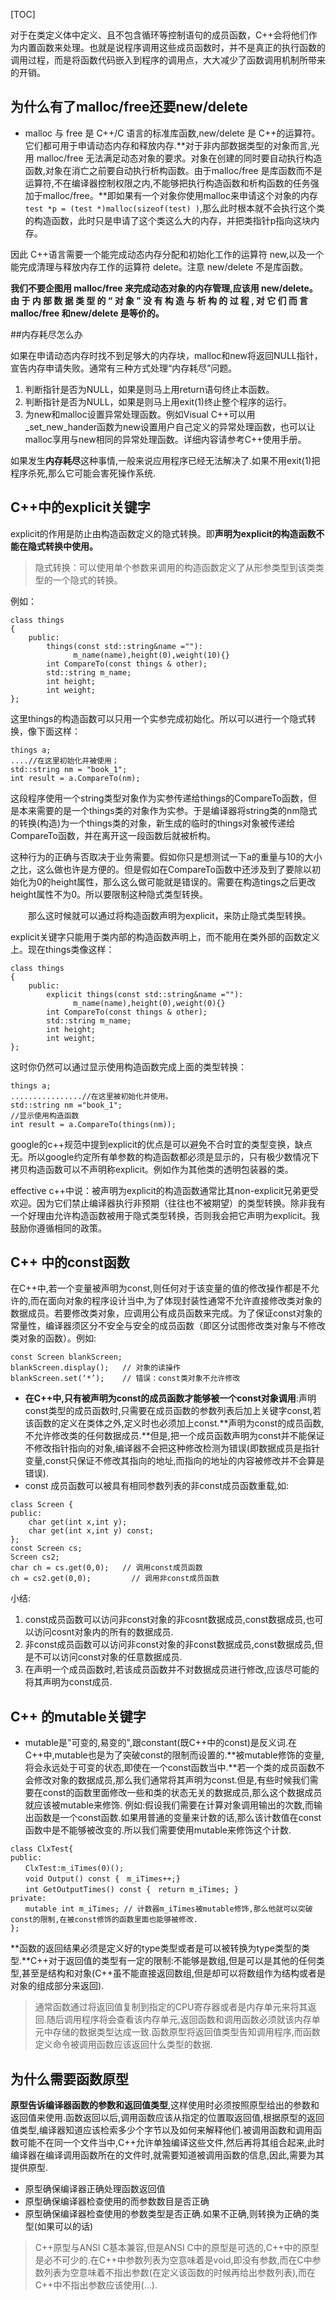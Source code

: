 [TOC]

对于在类定义体中定义、且不包含循环等控制语句的成员函数，C++会将他们作为内置函数来处理。也就是说程序调用这些成员函数时，并不是真正的执行函数的调用过程，而是将函数代码嵌入到程序的调用点，大大减少了函数调用机制所带来的开销。

## 为什么有了malloc/free还要new/delete
- malloc 与 free 是 C++/C 语言的标准库函数,new/delete 是 C++的运算符。它们都可用于申请动态内存和释放内存.**对于非内部数据类型的对象而言,光用 malloc/free 无法满足动态对象的要求。对象在创建的同时要自动执行构造函数,对象在消亡之前要自动执行析构函数。由于malloc/free 是库函数而不是运算符,不在编译器控制权限之内,不能够把执行构造函数和析构函数的任务强加于malloc/free。**即如果有一个对象你使用malloc来申请这个对象的内存`test *p = (test *)malloc(sizeof(test) )`,那么此时根本就不会执行这个类的构造函数，此时只是申请了这个类这么大的内存，并把类指针p指向这块内存。

因此 C++语言需要一个能完成动态内存分配和初始化工作的运算符 new,以及一个能完成清理与释放内存工作的运算符 delete。注意 new/delete 不是库函数。

**我们不要企图用 malloc/free 来完成动态对象的内存管理,应该用 new/delete。由 于 内 部 数 据 类 型 的 “ 对 象 ” 没 有 构 造 与 析 构 的 过 程 , 对 它 们 而 言malloc/free 和new/delete 是等价的。**



##内存耗尽怎么办

如果在申请动态内存时找不到足够大的内存块，malloc和new将返回NULL指针，宣告内存申请失败。通常有三种方式处理“内存耗尽”问题。

1.  判断指针是否为NULL，如果是则马上用return语句终止本函数。
2.  判断指针是否为NULL，如果是则马上用exit(1)终止整个程序的运行。
3.  为new和malloc设置异常处理函数。例如Visual C++可以用_set_new_hander函数为new设置用户自己定义的异常处理函数，也可以让malloc享用与new相同的异常处理函数。详细内容请参考C++使用手册。

如果发生**内存耗尽**这种事情,一般来说应用程序已经无法解决了.如果不用exit(1)把程序杀死,那么它可能会害死操作系统.




## C++中的explicit关键字
explicit的作用是防止由构造函数定义的隐式转换。即**声明为explicit的构造函数不能在隐式转换中使用。**

> 隐式转换：可以使用单个参数来调用的构造函数定义了从形参类型到该类类型的一个隐式的转换。

例如：
```
class things
{
    public:
        things(const std::string&name =""):
              m_name(name),height(0),weight(10){}
        int CompareTo(const things & other);
        std::string m_name;
        int height;
        int weight;
};
```

这里things的构造函数可以只用一个实参完成初始化。所以可以进行一个隐式转换，像下面这样：

```
things a;
....//在这里初始化并被使用；
std::string nm = "book_1";
int result = a.CompareTo(nm);
```

这段程序使用一个string类型对象作为实参传递给things的CompareTo函数，但是本来需要的是一个things类的对象作为实参。于是编译器将string类的nm隐式的转换(构造)为一个things类的对象，新生成的临时的things对象被传递给CompareTo函数，并在离开这一段函数后就被析构。

这种行为的正确与否取决于业务需要。假如你只是想测试一下a的重量与10的大小之比，这么做也许是方便的。但是假如在CompareTo函数中还涉及到了要除以初始化为0的height属性，那么这么做可能就是错误的。需要在构造tings之后更改height属性不为0。所以要限制这种隐式类型转换。

　　那么这时候就可以通过将构造函数声明为explicit，来防止隐式类型转换。

explicit关键字只能用于类内部的构造函数声明上，而不能用在类外部的函数定义上。现在things类像这样：
```
class things
{
    public:
        explicit things(const std::string&name =""):
              m_name(name),height(0),weight(0){}
        int CompareTo(const things & other);
        std::string m_name;
        int height;
        int weight;
};
```
这时你仍然可以通过显示使用构造函数完成上面的类型转换：
```
things a;
................//在这里被初始化并使用。
std::string nm ="book_1";
//显示使用构造函数
int result = a.CompareTo(things(nm));
```
google的c++规范中提到explicit的优点是可以避免不合时宜的类型变换，缺点无。所以google约定所有单参数的构造函数都必须是显示的，只有极少数情况下拷贝构造函数可以不声明称explicit。例如作为其他类的透明包装器的类。

effective c++中说：被声明为explicit的构造函数通常比其non-explicit兄弟更受欢迎。因为它们禁止编译器执行非预期（往往也不被期望）的类型转换。除非我有一个好理由允许构造函数被用于隐式类型转换，否则我会把它声明为explicit。我鼓励你遵循相同的政策。





## C++ 中的const函数

在C++中,若一个变量被声明为const,则任何对于该变量的值的修改操作都是不允许的,而在面向对象的程序设计当中,为了体现封装性通常不允许直接修改类对象的数据成员。若要修改类对象，应调用公有成员函数来完成。为了保证const对象的常量性，编译器须区分不安全与安全的成员函数（即区分试图修改类对象与不修改类对象的函数）。例如:

```
const Screen blankScreen;  
blankScreen.display();   // 对象的读操作  
blankScreen.set(‘*’);    // 错误：const类对象不允许修改 
```

- **在C++中,只有被声明为const的成员函数才能够被一个const对象调用**:声明const类型的成员函数时,只需要在成员函数的参数列表后加上关键字const,若该函数的定义在类体之外,定义时也必须加上const.**声明为const的成员函数,不允许修改类的任何数据成员.**但是,把一个成员函数声明为const并不能保证不修改指针指向的对象,编译器不会把这种修改检测为错误(即数据成员是指针变量,const只保证不修改其指向的地址,而指向的地址的内容被修改并不会算是错误).
- const 成员函数可以被具有相同参数列表的非const成员函数重载,如:
```
class Screen {  
public:  
	char get(int x,int y);
	char get(int x,int y) const;  
};
const Screen cs;
Screen cs2;
char ch = cs.get(0,0);   // 调用const成员函数
ch = cs2.get(0,0);         // 调用非const成员函数  
```

小结:

1. const成员函数可以访问非const对象的非cosnt数据成员,const数据成员,也可以访问cosnt对象内的所有的数据成员.
2. 非const成员函数可以访问非const对象的非const数据成员,const数据成员,但是不可以访问const对象的任意数据成员.
3. 在声明一个成员函数时,若该成员函数并不对数据成员进行修改,应该尽可能的将其声明为const成员.




## C++ 的mutable关键字 

- mutable是"可变的,易变的",跟constant(既C++中的const)是反义词.在C++中,mutable也是为了突破const的限制而设置的.**被mutable修饰的变量,将会永远处于可变的状态,即使在一个const函数当中.**若一个类的成员函数不会修改对象的数据成员,那么我们通常将其声明为const.但是,有些时候我们需要在const的函数里面修改一些和类的状态无关的数据成员,那么这个数据成员就应该被mutable来修饰.  例如:假设我们需要在计算对象调用输出的次数,而输出函数是一个const函数.如果用普通的变量来计数的话,那么该计数值在const函数中是不能够被改变的.所以我们需要使用mutable来修饰这个计数.

```
class ClxTest{
public:
　　ClxTest:m_iTimes(0)();
　　void Output() const {　m_iTimes++;}
　　int GetOutputTimes() const {　return m_iTimes; }
private:
　　mutable int m_iTimes; // 计数器m_iTimes被mutable修饰,那么他就可以突破const的限制,在被const修饰的函数里面也能够被修改.
};
```



**函数的返回结果必须是定义好的type类型或者是可以被转换为type类型的类型.**C++对于返回值的类型有一定的限制:不能够是数组,但是可以是其他的任何类型,甚至是结构和对象(C++虽不能直接返回数组,但是却可以将数组作为结构或者是对象的组成部分来返回).

>通常函数通过将返回值复制到指定的CPU寄存器或者是内存单元来将其返回.随后调用程序将会查看该内存单元,返回函数和调用函数必须就该内存单元中存储的数据类型达成一致.函数原型将返回值类型告知调用程序,而函数定义命令被调用函数应该返回什么类型的数据.



##  为什么需要函数原型

**原型告诉编译器函数的参数和返回值类型**,这样使用时必须按照原型给出的参数和返回值来使用.函数返回以后,调用函数应该从指定的位置取返回值,根据原型的返回值类型,编译器知道应该检索多少个字节以及如何来解释他们.被调用函数和调用函数可能不在同一个文件当中,C++允许单独编译这些文件,然后再将其组合起来,此时编译器在编译调用函数所在的文件时,就需要知道被调用函数的信息,因此,需要为其提供原型.

- 原型确保编译器正确处理函数返回值
- 原型确保编译器检查使用的而参数数目是否正确
- 原型确保编译器检查使用的参数类型是否正确.如果不正确,则转换为正确的类型(如果可以的话)

> C++原型与ANSI C基本兼容,但是ANSI C中的原型是可选的,C++中的原型是必不可少的.在C++中参数列表为空意味着是void,即没有参数,而在C中参数列表为空意味着不指出参数(在定义该函数的时候再给出参数列表),而在C++中不指出参数应该使用(...).



